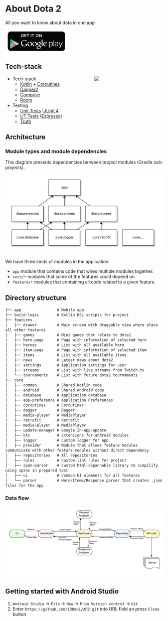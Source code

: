 # About Dota 2

All you want to know about dota in one app

[![CC0](readme-files/google_play.png)](https://play.google.com/store/apps/details?id=n7.ad2)

## Tech-stack

<img src="readme-files/app.gif" width="200" align="right" hspace="20">

* Tech-stack
  * [Kotlin](https://kotlinlang.org/) + [Coroutines](https://kotlinlang.org/docs/reference/coroutines-overview.html)
  * [Dagger2](https://dagger.dev/)
  * [Compose](https://developer.android.com/jetpack/compose)
  * [Room](https://developer.android.com/topic/libraries/architecture/room)
* Testing
    * [Unit Tests](https://en.wikipedia.org/wiki/Unit_testing) ([JUnit 4](https://junit.org/junit4/)
    * [UT Tests](https://en.wikipedia.org/wiki/Graphical_user_interface_testing) ([Espresso](https://developer.android.com/training/testing/espresso))
    * [Truth](https://truth.dev/)

## Architecture

### Module types and module dependencies

This diagram presents dependencies between project modules (Gradle sub-projects).

![module_dependencies](readme-files/modules.png)

We have three kinds of modules in the application:

- `app` module that contains code that wires multiple modules together.
- `core/*` modules that some of the features could depend on.
- `feature/*` modules that containing all code related to a given feature.

## Directory structure
    ├── app                # Mobile app
    ├── build-logic        # Kotlin DSL scripts for project
    ├── features
    │   ├── drawer         # Main screen with draggable view where place all other features
    │   ├── games          # Mini games that relate to dota2
    │   ├── hero-page      # Page with information of selected hero
    │   ├── heroes         # List with all available hero
    │   ├── item-page      # Page with information of selected item
    │   ├── items          # List with all available items
    │   ├── news           # Latest news about dota2
    │   ├── settings       # Application settings for user
    │   ├── streams        # List with live streams from Twitch.tv
    │   └── tournaments    # List with future dota2 tournaments 
    ├── core
    │   ├── common         # Shared Kotlin code
    │   ├── android        # Shared Android code
    │   ├── database       # Application database
    │   ├── app-preference # Application Preferences
    │   ├── coroutines     # Coroutines
    │   ├── dagger         # Dagger
    │   ├── media-player   # MediaPlayer
    │   ├── retrofit       # Retrofit
    │   ├── media-player   # MediaPlayer 
    │   ├── update-manager # Google In-app-update
    │   ├── ktx            # Extensions for android modules
    │   ├── logger         # Custom logger for app
    │   ├── provider       # Module that allows feature modules communicate with other feature modules without direct dependency
    │   ├── repositories   # All repositories
    │   ├── rules          # Custom lint rules for project
    │   ├── span-parser    # Custom html->Spannable library to simpilify using spans in prepared text
    │   ├── ui             # Common UI elements for all features
    │   └── parser         # Hero/Items/Response parser that creates .json files for the app

### Data flow

![app_data_flow](readme-files/data_flow.png)

## Getting started with Android Studio

1. `Android Studio` -> `File` -> `New` -> `From Version control` -> `Git`
2. Enter `https://github.com/i30mb1/AD2.git` into URL field an press `Clone` button

